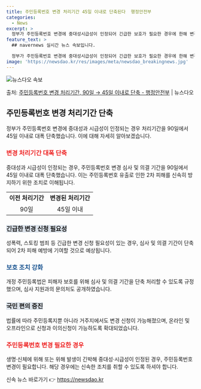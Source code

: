 ```yaml
---
title: 주민등록번호 변경 처리기간 45일 이내로 단축된다  행정안전부
categories:
  - News
excerpt: >
  정부가 주민등록번호 변경에 중대성시급성이 인정되어 긴급한 보호가 필요한 경우에 한해 변경 처리기간을 90일에…
feature_text: >
  ## navernews 실시간 뉴스 속보입니다.

  정부가 주민등록번호 변경에 중대성시급성이 인정되어 긴급한 보호가 필요한 경우에 한해 변경 처리기간을 90일에…
image: 'https://newsdao.kr/res/images/meta/newsdao_breakingnews.jpg'
---
```


![뉴스다오 속보](https://newsdao.kr/res/images/meta/newsdao_breakingnews.jpg)

<p>출처: <a href="https://newsdao.kr/3168" rel="dofollow">주민등록번호 변경 처리기간, 90일 → 45일 이내로 단축 - 행정안전부</a> | 뉴스다오</p>

<h2 data-ke-size="size26">주민등록번호 변경 처리기간 단축</h2>
<p data-ke-size="size16">정부가 주민등록번호 변경에 중대성과 시급성이 인정되는 경우 처리기간을 90일에서 45일 이내로 대폭 단축했습니다. 이에 대해 자세히 알아보겠습니다.</p>

<h3><b><span style="color: #ee2323;">변경 처리기간 대폭 단축</span></b></h3>
<p data-ke-size="size16">중대성과 시급성이 인정되는 경우, 주민등록번호 변경 심사 및 의결 기간을 90일에서 45일 이내로 대폭 단축했습니다. 이는 주민등록번호 유출로 인한 2차 피해를 신속히 방지하기 위한 조치로 이해됩니다.</p>

<table>
	<tbody>
		<tr>
			<td style="text-align: center; height: 17px;"><b>이전 처리기간</b></td>
			<td style="text-align: center; height: 17px;"><b>변경된 처리기간</b></td>
		</tr>
		<tr>
			<td style="text-align: center; height: 17px;">90일</td>
			<td style="text-align: center; height: 17px;">45일 이내</td>
		</tr>
	</tboby>
</table>

<h3><span style="background-color: #21538527;">긴급한 변경 신청 필요성</span></h3>
<p data-ke-size="size16">성폭력, 스토킹 범죄 등 긴급한 변경 신청 필요성이 있는 경우, 심사 및 의결 기간이 단축되어 2차 피해 예방에 기여할 것으로 예상됩니다.</p>

<h3><b><span style="color: #1a5490;">보호 조치 강화</span></b></h3>
<p data-ke-size="size16">개정 주민등록법은 피해자 보호를 위해 심사 및 의결 기간을 단축 처리할 수 있도록 규정했으며, 심사 지원과의 문의처도 공개하였습니다.</p>

<h3><span style="background-color: #21538527;">국민 편의 증진</span></h3>
<p data-ke-size="size16">법률에 따라 주민등록지뿐 아니라 거주지에서도 변경 신청이 가능해졌으며, 온라인 및 오프라인으로 신청과 이의신청이 가능하도록 확대되었습니다.</p>

<h3><b><span style="color: #ee2323;">주민등록번호 변경 필요한 경우</span></b></h3>
<p data-ke-size="size16">생명·신체에 위해 또는 위해 발생이 긴박해 중대성·시급성이 인정된 경우, 주민등록번호 변경이 필요합니다. 해당 경우에는 신속한 조치를 취할 수 있도록 하셔야 합니다.</p>

<p data-ke-size="size16"></p> 

신속 뉴스 바로가기 👉 <a href="https://newsdao.kr" rel="dofollow">https://newsdao.kr</a>


